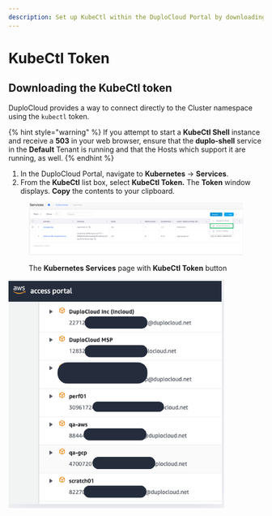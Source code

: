 ```yaml
---
description: Set up KubeCtl within the DuploCloud Portal by downloading the token
---
```


# KubeCtl Token

## Downloading the KubeCtl token

DuploCloud provides a way to connect directly to the Cluster namespace using the `kubectl` token.&#x20;

{% hint style="warning" %}
If you attempt to start a **KubeCtl Shell** instance and receive a **503** in your web browser, ensure that the **duplo-shell** service in the **Default** Tenant is running and that the Hosts which support it are running, as well.
{% endhint %}

1. In the DuploCloud Portal, navigate to **Kubernetes** -> **Services**.
2. From the **KubeCtl** list box, select **KubeCtl Token.** The **Token** window displays. **Copy** the contents to your clipboard.

<figure><img src="../../.gitbook/assets/Screenshot (349).png" alt=""><figcaption><p>The <strong>Kubernetes Services</strong> page with <strong>KubeCtl Token</strong> button</p></figcaption></figure>

<div align="left">

<img src="../../.gitbook/assets/image (1) (3).png" alt="Token window with kubectl commands for creating token">

</div>
